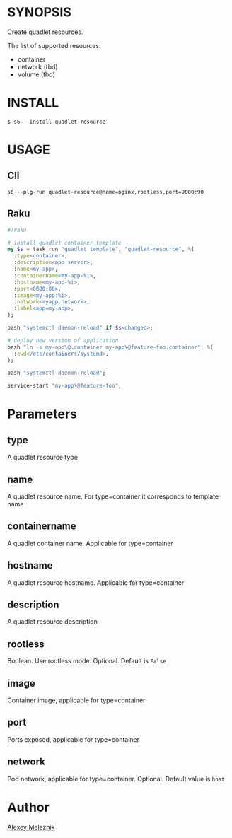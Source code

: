 # SYNOPSIS

Create quadlet resources.

The list of supported resources:

* container
* network (tbd)
* volume (tbd)

# INSTALL

    $ s6 --install quadlet-resource

# USAGE

## Cli

```
s6 --plg-run quadlet-resource@name=nginx,rootless,port=9000:90
```

## Raku

```raku
#!raku

# install quadlet container template
my $s = task_run "quadlet template", "quadlet-resource", %(
  :type<container>, 
  :description<app server>,
  :name<my-app>,
  :containername<my-app-%i>,
  :hostname<my-app-%i>,
  :port<8080:80>,
  :image<my-app:%i>,
  :network<myapp.network>,
  :label<app=my-app>,
);

bash "systemctl daemon-reload" if $s<changed>;

# deploy new version of application
bash "ln -s my-app\@.container my-app\@feature-foo.container", %(
  :cwd</etc/containers/systemd>,
);

bash "systemctl daemon-reload";

service-start "my-app\@feature-foo";

```

# Parameters

## type

A quadlet resource type

## name

A quadlet resource name. For type=container it corresponds to template name

## containername

A quadlet container name. Applicable for type=container

## hostname

A quadlet resource hostname. Applicable for type=container

## description

A quadlet resource description

## rootless

Boolean. Use rootless mode. Optional. Default is `False` 

## image

Container image, applicable for type=container

## port

Ports exposed, applicable for type=container

## network

Pod network, applicable for type=container. Optional. Default value is `host`

# Author

[Alexey Melezhik](mailto:melezhik@gmail.com)
